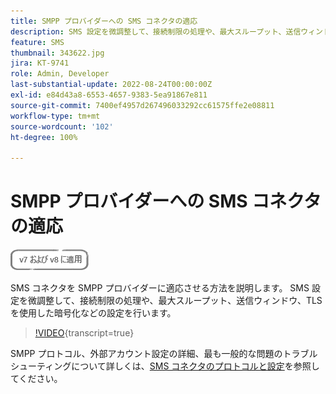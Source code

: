 ```yaml
---
title: SMPP プロバイダーへの SMS コネクタの適応
description: SMS 設定を微調整して、接続制限の処理や、最大スループット、送信ウィンドウ、TLS を使用した暗号化などの設定を行う方法について説明します。
feature: SMS
thumbnail: 343622.jpg
jira: KT-9741
role: Admin, Developer
last-substantial-update: 2022-08-24T00:00:00Z
exl-id: e84d43a8-6553-4657-9383-5ea91867e811
source-git-commit: 7400ef4957d267496033292cc61575ffe2e08811
workflow-type: tm+mt
source-wordcount: '102'
ht-degree: 100%

---
```


# SMPP プロバイダーへの SMS コネクタの適応

![v7 および v8 に適用](../assets/V7-V8-stamp.png)

SMS コネクタを SMPP プロバイダーに適応させる方法を説明します。 SMS 設定を微調整して、接続制限の処理や、最大スループット、送信ウィンドウ、TLS を使用した暗号化などの設定を行います。

>[!VIDEO](https://video.tv.adobe.com/v/343622?quality=12&learn=on){transcript=true}

SMPP プロトコル、外部アカウント設定の詳細、最も一般的な問題のトラブルシューティングについて詳しくは、[SMS コネクタのプロトコルと設定](https://experienceleague.adobe.com/docs/campaign-classic/using/sending-messages/sending-messages-on-mobiles/sms-protocol.html?lang=ja#sending-messages)を参照してください。
